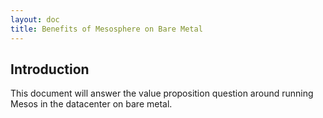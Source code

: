 ```yaml
---
layout: doc
title: Benefits of Mesosphere on Bare Metal
---
```


## Introduction

This document will answer the value proposition question around running Mesos in the datacenter on bare metal.

<!-- 
	1. define bare metal
	2. align with IaaS (working) name of doc, etc.
 -->